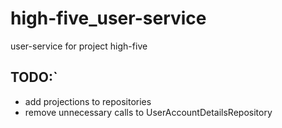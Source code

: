 # high-five_user-service

user-service for project high-five


## TODO:`
- add projections to repositories
- remove unnecessary calls to UserAccountDetailsRepository
